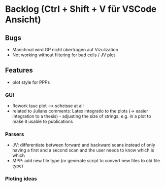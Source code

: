 # Backlog (Ctrl + Shift + V für VSCode Ansicht)


## Bugs
- Manchmal wird GP nicht übertragen auf Vizulization
- Not working without filtering for bad cells / JV plot



## Features
- plot style for PPPs

### GUI
- Rework tauc plot --> scheisse at all
- related to Julians comments: Latex integratio to the plots (-> easier integration to a thesis) - adjusting the size of strings, e.g. in a plot to make it usable to publications


### Parsers
- JV: differentiate between forward and backward scans instead of only having a first and a second scan and the user needs to know which is which
- MPP: add new file type (or generate script to convert new files to old file type) 


### Ploting ideas



